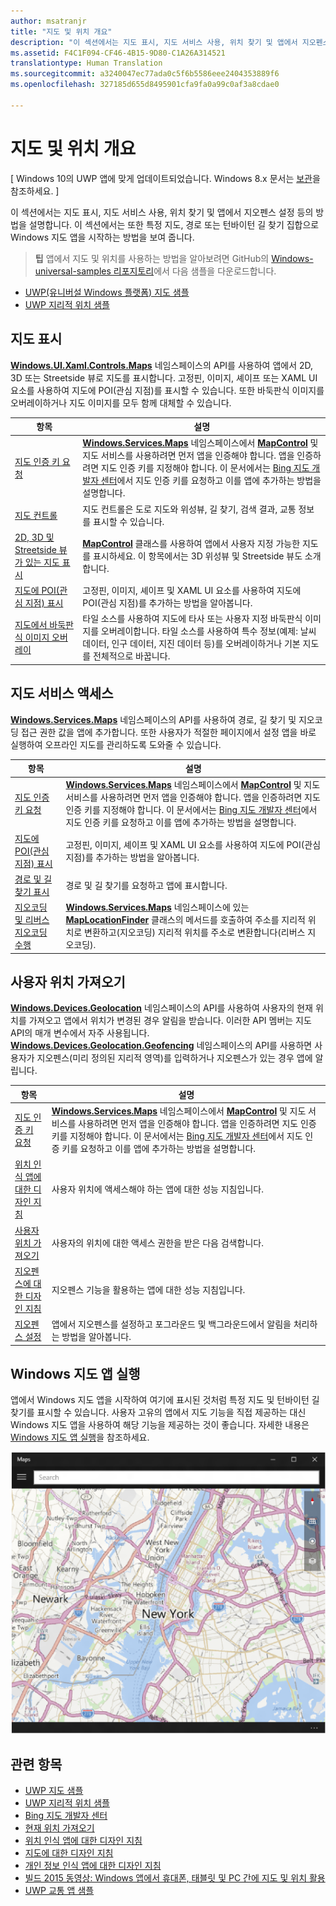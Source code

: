 ```yaml
---
author: msatranjr
title: "지도 및 위치 개요"
description: "이 섹션에서는 지도 표시, 지도 서비스 사용, 위치 찾기 및 앱에서 지오펜스 설정 등의 방법을 설명합니다. 이 섹션에서는 또한 특정 지도, 경로 또는 턴바이턴 길 찾기 집합으로 Windows 지도 앱을 시작하는 방법을 보여 줍니다."
ms.assetid: F4C1F094-CF46-4B15-9D80-C1A26A314521
translationtype: Human Translation
ms.sourcegitcommit: a3240047ec77ada0c5f6b5586eee2404353889f6
ms.openlocfilehash: 327185d655d8495901cfa9fa0a99c0af3a8cdae0

---
```


# 지도 및 위치 개요


\[ Windows 10의 UWP 앱에 맞게 업데이트되었습니다. Windows 8.x 문서는 [보관](http://go.microsoft.com/fwlink/p/?linkid=619132)을 참조하세요. \]


이 섹션에서는 지도 표시, 지도 서비스 사용, 위치 찾기 및 앱에서 지오펜스 설정 등의 방법을 설명합니다. 이 섹션에서는 또한 특정 지도, 경로 또는 턴바이턴 길 찾기 집합으로 Windows 지도 앱을 시작하는 방법을 보여 줍니다.

> **팁** 앱에서 지도 및 위치를 사용하는 방법을 알아보려면 GitHub의 [Windows-universal-samples 리포지토리](http://go.microsoft.com/fwlink/p/?LinkId=619979)에서 다음 샘플을 다운로드합니다.
-   [UWP(유니버설 Windows 플랫폼) 지도 샘플](http://go.microsoft.com/fwlink/p/?LinkId=619977)
-   [UWP 지리적 위치 샘플](http://go.microsoft.com/fwlink/p/?linkid=533278)

 

## 지도 표시


[**Windows.UI.Xaml.Controls.Maps**](https://msdn.microsoft.com/library/windows/apps/dn610751) 네임스페이스의 API를 사용하여 앱에서 2D, 3D 또는 Streetside 뷰로 지도를 표시합니다. 고정핀, 이미지, 셰이프 또는 XAML UI 요소를 사용하여 지도에 POI(관심 지점)를 표시할 수 있습니다. 또한 바둑판식 이미지를 오버레이하거나 지도 이미지를 모두 함께 대체할 수 있습니다.

| 항목 | 설명 |
|-------|-------------|
| [지도 인증 키 요청](authentication-key.md) | [**Windows.Services.Maps**](https://msdn.microsoft.com/library/windows/apps/dn636979) 네임스페이스에서 [**MapControl**](https://msdn.microsoft.com/library/windows/apps/dn637004) 및 지도 서비스를 사용하려면 먼저 앱을 인증해야 합니다. 앱을 인증하려면 지도 인증 키를 지정해야 합니다. 이 문서에서는 [Bing 지도 개발자 센터](https://www.bingmapsportal.com/)에서 지도 인증 키를 요청하고 이를 앱에 추가하는 방법을 설명합니다. |
| [지도 컨트롤](controls-map.md) | 지도 컨트롤은 도로 지도와 위성뷰, 길 찾기, 검색 결과, 교통 정보를 표시할 수 있습니다. |
| [2D, 3D 및 Streetside 뷰가 있는 지도 표시](display-maps.md) | [**MapControl**](https://msdn.microsoft.com/library/windows/apps/dn637004) 클래스를 사용하여 앱에서 사용자 지정 가능한 지도를 표시하세요. 이 항목에서는 3D 위성뷰 및 Streetside 뷰도 소개합니다. |
| [지도에 POI(관심 지점) 표시](display-poi.md) | 고정핀, 이미지, 셰이프 및 XAML UI 요소를 사용하여 지도에 POI(관심 지점)를 추가하는 방법을 알아봅니다. |
| [지도에서 바둑판식 이미지 오버레이](overlay-tiled-images.md) | 타일 소스를 사용하여 지도에 타사 또는 사용자 지정 바둑판식 이미지를 오버레이합니다. 타일 소스를 사용하여 특수 정보(예제: 날씨 데이터, 인구 데이터, 지진 데이터 등)를 오버레이하거나 기본 지도를 전체적으로 바꿉니다. |



## 지도 서비스 액세스

[**Windows.Services.Maps**](https://msdn.microsoft.com/library/windows/apps/dn636979) 네임스페이스의 API를 사용하여 경로, 길 찾기 및 지오코딩 접근 권한 값을 앱에 추가합니다. 또한 사용자가 적절한 페이지에서 설정 앱을 바로 실행하여 오프라인 지도를 관리하도록 도와줄 수 있습니다.

| 항목 | 설명 |
|-----------------------------------------------------------|-----------------------------------------------------------------------------------------------------------------------------------------------------------------------------------------------------------------------------------------------------------------------------------------------------------------------------------------------|
| [지도 인증 키 요청](authentication-key.md) | [**Windows.Services.Maps**](https://msdn.microsoft.com/library/windows/apps/dn636979) 네임스페이스에서 [**MapControl**](https://msdn.microsoft.com/library/windows/apps/dn637004) 및 지도 서비스를 사용하려면 먼저 앱을 인증해야 합니다. 앱을 인증하려면 지도 인증 키를 지정해야 합니다. 이 문서에서는 [Bing 지도 개발자 센터](https://www.bingmapsportal.com/)에서 지도 인증 키를 요청하고 이를 앱에 추가하는 방법을 설명합니다. |
| [지도에 POI(관심 지점) 표시](display-poi.md) | 고정핀, 이미지, 셰이프 및 XAML UI 요소를 사용하여 지도에 POI(관심 지점)를 추가하는 방법을 알아봅니다. |
| [경로 및 길 찾기 표시](routes-and-directions.md) | 경로 및 길 찾기를 요청하고 앱에 표시합니다. |
| [지오코딩 및 리버스 지오코딩 수행](geocoding.md) | [**Windows.Services.Maps**](https://msdn.microsoft.com/library/windows/apps/dn636979) 네임스페이스에 있는 [**MapLocationFinder**](https://msdn.microsoft.com/library/windows/apps/dn627550) 클래스의 메서드를 호출하여 주소를 지리적 위치로 변환하고(지오코딩) 지리적 위치를 주소로 변환합니다(리버스 지오코딩). |


## 사용자 위치 가져오기

[**Windows.Devices.Geolocation**](https://msdn.microsoft.com/library/windows/apps/br225603) 네임스페이스의 API를 사용하여 사용자의 현재 위치를 가져오고 앱에서 위치가 변경된 경우 알림을 받습니다. 이러한 API 멤버는 지도 API의 매개 변수에서 자주 사용됩니다. [**Windows.Devices.Geolocation.Geofencing**](https://msdn.microsoft.com/library/windows/apps/dn263744) 네임스페이스의 API를 사용하면 사용자가 지오펜스(미리 정의된 지리적 영역)를 입력하거나 지오펜스가 있는 경우 앱에 알립니다.

| 항목 | 설명 |
|-------------------------------------------------------------------|---------------------------------------------------------------------------------------------------------------------------------------------------------------------------------------------------------------------------------------------------------------------------------------------------------------------------------------------------------------------------------------------------------------------------------------------------------------------------------------|
| [지도 인증 키 요청](authentication-key.md) | [**Windows.Services.Maps**](https://msdn.microsoft.com/library/windows/apps/dn636979) 네임스페이스에서 [**MapControl**](https://msdn.microsoft.com/library/windows/apps/dn637004) 및 지도 서비스를 사용하려면 먼저 앱을 인증해야 합니다. 앱을 인증하려면 지도 인증 키를 지정해야 합니다. 이 문서에서는 [Bing 지도 개발자 센터](https://www.bingmapsportal.com/)에서 지도 인증 키를 요청하고 이를 앱에 추가하는 방법을 설명합니다. |
| [위치 인식 앱에 대한 디자인 지침](guidelines-and-checklist-for-detecting-location.md) | 사용자 위치에 액세스해야 하는 앱에 대한 성능 지침입니다. |
| [사용자 위치 가져오기](get-location.md) | 사용자의 위치에 대한 액세스 권한을 받은 다음 검색합니다. |
| [지오펜스에 대한 디자인 지침](guidelines-for-geofencing.md) | 지오펜스 기능을 활용하는 앱에 대한 성능 지침입니다. |
| [지오펜스 설정](set-up-a-geofence.md) | 앱에서 지오펜스를 설정하고 포그라운드 및 백그라운드에서 알림을 처리하는 방법을 알아봅니다. |

## Windows 지도 앱 실행

앱에서 Windows 지도 앱을 시작하여 여기에 표시된 것처럼 특정 지도 및 턴바이턴 길 찾기를 표시할 수 있습니다. 사용자 고유의 앱에서 지도 기능을 직접 제공하는 대신 Windows 지도 앱을 사용하여 해당 기능을 제공하는 것이 좋습니다. 자세한 내용은 [Windows 지도 앱 실행](https://msdn.microsoft.com/library/windows/apps/mt228341)을 참조하세요.

![Windows 지도 앱의 예](images/mapnyc.png)

## 관련 항목

* [UWP 지도 샘플](http://go.microsoft.com/fwlink/p/?LinkId=619977)
* [UWP 지리적 위치 샘플](http://go.microsoft.com/fwlink/p/?linkid=533278)
* [Bing 지도 개발자 센터](https://www.bingmapsportal.com/)
* [현재 위치 가져오기](get-location.md)
* [위치 인식 앱에 대한 디자인 지침](guidelines-and-checklist-for-detecting-location.md)
* [지도에 대한 디자인 지침](controls-map.md)
* [개인 정보 인식 앱에 대한 디자인 지침](https://msdn.microsoft.com/library/windows/apps/hh768223)
* [빌드 2015 동영상: Windows 앱에서 휴대폰, 태블릿 및 PC 간에 지도 및 위치 활용](https://channel9.msdn.com/Events/Build/2015/2-757)
* [UWP 교통 앱 샘플](http://go.microsoft.com/fwlink/p/?LinkId=619982)






<!--HONumber=Aug16_HO5-->


